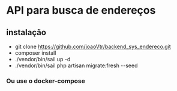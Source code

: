 # API para busca de endereços

## instalação

-   git clone https://github.com/joaoVtr/backend_sys_endereco.git
-   composer install
-   ./vendor/bin/sail up -d
-   ./vendor/bin/sail php artisan migrate:fresh --seed

### Ou use o docker-compose

